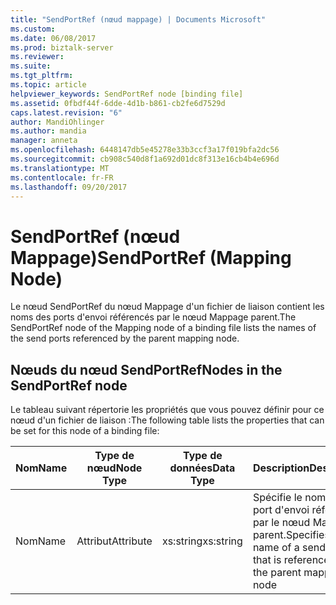 ```yaml
---
title: "SendPortRef (nœud mappage) | Documents Microsoft"
ms.custom: 
ms.date: 06/08/2017
ms.prod: biztalk-server
ms.reviewer: 
ms.suite: 
ms.tgt_pltfrm: 
ms.topic: article
helpviewer_keywords: SendPortRef node [binding file]
ms.assetid: 0fbdf44f-6dde-4d1b-b861-cb2fe6d7529d
caps.latest.revision: "6"
author: MandiOhlinger
ms.author: mandia
manager: anneta
ms.openlocfilehash: 6448147db5e45278e33b3ccf3a17f019bfa2dc56
ms.sourcegitcommit: cb908c540d8f1a692d01dc8f313e16cb4b4e696d
ms.translationtype: MT
ms.contentlocale: fr-FR
ms.lasthandoff: 09/20/2017
---
```

# <a name="sendportref-mapping-node"></a><span data-ttu-id="42563-102">SendPortRef (nœud Mappage)</span><span class="sxs-lookup"><span data-stu-id="42563-102">SendPortRef (Mapping Node)</span></span>
<span data-ttu-id="42563-103">Le nœud SendPortRef du nœud Mappage d'un fichier de liaison contient les noms des ports d'envoi référencés par le nœud Mappage parent.</span><span class="sxs-lookup"><span data-stu-id="42563-103">The SendPortRef node of the Mapping node of a binding file lists the names of the send ports referenced by the parent mapping node.</span></span>  
  
## <a name="nodes-in-the-sendportref-node"></a><span data-ttu-id="42563-104">Nœuds du nœud SendPortRef</span><span class="sxs-lookup"><span data-stu-id="42563-104">Nodes in the SendPortRef node</span></span>  
 <span data-ttu-id="42563-105">Le tableau suivant répertorie les propriétés que vous pouvez définir pour ce nœud d'un fichier de liaison :</span><span class="sxs-lookup"><span data-stu-id="42563-105">The following table lists the properties that can be set for this node of a binding file:</span></span>  
  
|<span data-ttu-id="42563-106">**Nom**</span><span class="sxs-lookup"><span data-stu-id="42563-106">**Name**</span></span>|<span data-ttu-id="42563-107">**Type de nœud**</span><span class="sxs-lookup"><span data-stu-id="42563-107">**Node Type**</span></span>|<span data-ttu-id="42563-108">**Type de données**</span><span class="sxs-lookup"><span data-stu-id="42563-108">**Data Type**</span></span>|<span data-ttu-id="42563-109">**Description**</span><span class="sxs-lookup"><span data-stu-id="42563-109">**Description**</span></span>|<span data-ttu-id="42563-110">**Restrictions**</span><span class="sxs-lookup"><span data-stu-id="42563-110">**Restrictions**</span></span>|<span data-ttu-id="42563-111">**Commentaires**</span><span class="sxs-lookup"><span data-stu-id="42563-111">**Comments**</span></span>|  
|--------------|-------------------|-------------------|---------------------|----------------------|------------------|  
|<span data-ttu-id="42563-112">Nom</span><span class="sxs-lookup"><span data-stu-id="42563-112">Name</span></span>|<span data-ttu-id="42563-113">Attribut</span><span class="sxs-lookup"><span data-stu-id="42563-113">Attribute</span></span>|<span data-ttu-id="42563-114">xs:string</span><span class="sxs-lookup"><span data-stu-id="42563-114">xs:string</span></span>|<span data-ttu-id="42563-115">Spécifie le nom d'un port d'envoi référencé par le nœud Mappage parent.</span><span class="sxs-lookup"><span data-stu-id="42563-115">Specifies the name of a send port that is referenced by the parent mapping node</span></span>|<span data-ttu-id="42563-116">Facultatif</span><span class="sxs-lookup"><span data-stu-id="42563-116">Not required</span></span>|<span data-ttu-id="42563-117">Valeur par défaut : vide</span><span class="sxs-lookup"><span data-stu-id="42563-117">Default value: empty</span></span>|